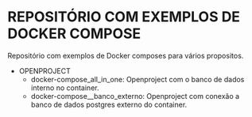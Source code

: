 # REPOSITÓRIO COM EXEMPLOS DE DOCKER COMPOSE

Repositório com exemplos de Docker composes para vários propositos.

* OPENPROJECT
    * docker-compose_all_in_one: Openproject com o banco de dados interno no container.
    * docker-compose__banco_externo: Openproject com conexão a banco de dados postgres externo do container.
